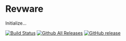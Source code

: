 # Revware
Initialize...

[![Build Status](https://travis-ci.org/Revand/Revware.svg?branch=readme_update)](https://travis-ci.org/Revand/Revware)
[![Github All Releases](https://img.shields.io/github/downloads/Revand/Revware/total.svg)](https://github.com/Revand/Revware/tree/master)
[![GitHub release](https://img.shields.io/github/release/Revand/Revware.svg)](https://github.com/Revand/Revware)
